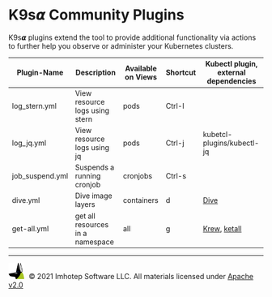 # K9s𝞪 Community Plugins

K9s𝞪 plugins extend the tool to provide additional functionality via actions to further help you observe or administer your Kubernetes clusters.

| Plugin-Name     | Description                      | Available on Views | Shortcut | Kubectl plugin, external dependencies                                                 |
|-----------------|----------------------------------|--------------------|----------|---------------------------------------------------------------------------------------|
| log_stern.yml   | View resource logs using stern   | pods               | Ctrl-l   |                                                                                       |
| log_jq.yml      | View resource logs using jq      | pods               | Ctrl-j   | kubetcl-plugins/kubectl-jq                                                            |
| job_suspend.yml | Suspends a running cronjob       | cronjobs           | Ctrl-s   |                                                                                       |
| dive.yml        | Dive image layers                | containers         | d        | [Dive](https://github.com/wagoodman/dive)                                             |
| get-all.yml     | get all resources in a namespace | all                | g        | [Krew](https://krew.sigs.k8s.io/), [ketall](https://github.com/corneliusweig/ketall/) |

<hr/>

<img src="assets/imhotep_logo.png" width="32" height="auto" alt="Imhotep"/> &nbsp;© 2021 Imhotep Software LLC. All materials licensed under [Apache v2.0](http://www.apache.org/licenses/LICENSE-2.0)
